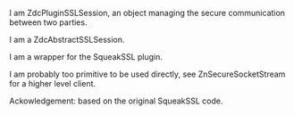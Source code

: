 I am ZdcPluginSSLSession, an object managing the secure communication between two parties.I am a ZdcAbstractSSLSession.I am a wrapper for the SqueakSSL plugin.I am probably too primitive to be used directly, see ZnSecureSocketStream for a higher level client.Ackowledgement: based on the original SqueakSSL code.